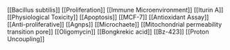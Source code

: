 [[Bacillus subtilis]]
[[Proliferation]]
[[Immune Microenvironment]]
[[Iturin A]]
[[Physiological Toxicity]]
[[Apoptosis]]
[[MCF-7]]
[[Antioxidant Assay]]
[[Anti-proliferative]]
[[Agnps]]
[[Microchaete]]
[[Mitochondrial permeability transition pore]]
[[Oligomycin]]
[[Bongkrekic acid]]
[[Bz-423]]
[[Proton Uncoupling]]
